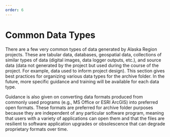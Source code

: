 ```yaml
---
order: 6
---
```


# Common Data Types

There are a few very common types of data generated by Alaska Region projects. These are tabular data, databases, geospatial data, collections of similar types of data (digital images, data logger outputs, etc.), and source data (data not generated by the project but used during the course of the project. For example, data used to inform project design). This section gives best practices for organizing various data types for the archive folder. In the future, more specific guidance and training will be available for each data type.

Guidance is also given on converting data formats produced from commonly used programs (e.g., MS Office or ESRI ArcGIS) into preferred open formats. These formats are preferred for archive folder purposes because they are independent of any particular software program, meaning that users with a variety of applications can open them and that the files are resilient to software application upgrades or obsolescence that can degrade proprietary formats over time.

